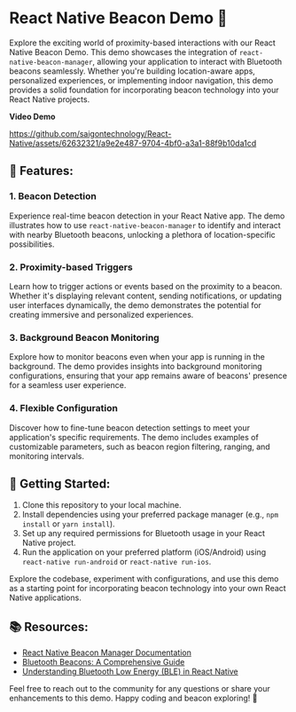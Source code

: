 # React Native Beacon Demo 📡

Explore the exciting world of proximity-based interactions with our React Native Beacon Demo. This demo showcases the integration of `react-native-beacon-manager`, allowing your application to interact with Bluetooth beacons seamlessly. Whether you're building location-aware apps, personalized experiences, or implementing indoor navigation, this demo provides a solid foundation for incorporating beacon technology into your React Native projects.

**Video Demo** 

https://github.com/saigontechnology/React-Native/assets/62632321/a9e2e487-9704-4bf0-a3a1-88f9b10da1cd

## 📡 Features:

### 1. **Beacon Detection**
Experience real-time beacon detection in your React Native app. The demo illustrates how to use `react-native-beacon-manager` to identify and interact with nearby Bluetooth beacons, unlocking a plethora of location-specific possibilities.

### 2. **Proximity-based Triggers**
Learn how to trigger actions or events based on the proximity to a beacon. Whether it's displaying relevant content, sending notifications, or updating user interfaces dynamically, the demo demonstrates the potential for creating immersive and personalized experiences.

### 3. **Background Beacon Monitoring**
Explore how to monitor beacons even when your app is running in the background. The demo provides insights into background monitoring configurations, ensuring that your app remains aware of beacons' presence for a seamless user experience.

### 4. **Flexible Configuration**
Discover how to fine-tune beacon detection settings to meet your application's specific requirements. The demo includes examples of customizable parameters, such as beacon region filtering, ranging, and monitoring intervals.

## 🚀 Getting Started:

1. Clone this repository to your local machine.
2. Install dependencies using your preferred package manager (e.g., `npm install` or `yarn install`).
3. Set up any required permissions for Bluetooth usage in your React Native project.
4. Run the application on your preferred platform (iOS/Android) using `react-native run-android` or `react-native run-ios`.

Explore the codebase, experiment with configurations, and use this demo as a starting point for incorporating beacon technology into your own React Native applications.

## 📚 Resources:

- [React Native Beacon Manager Documentation](https://github.com/MacKentoch/react-native-beacon-manager)
- [Bluetooth Beacons: A Comprehensive Guide](https://kontakt.io/blog/bluetooth-beacons-guide/)
- [Understanding Bluetooth Low Energy (BLE) in React Native](https://www.polidea.com/blog/bluetooth-low-energy-in-react-native/)
  
Feel free to reach out to the community for any questions or share your enhancements to this demo. Happy coding and beacon exploring! 📡
